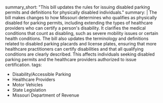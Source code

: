 summary_short: "This bill updates the rules for issuing disabled parking permits and definitions for physically disabled individuals."
summary: |
  The bill makes changes to how Missouri determines who qualifies as physically disabled for parking permits, including extending the types of healthcare providers who can certify a person's disability. It clarifies the medical conditions that count as disabling, such as severe mobility issues or certain health conditions. The bill also updates the terminology and definitions related to disabled parking placards and license plates, ensuring that more healthcare practitioners can certify disabilities and that all qualifying conditions are clearly described. This affects individuals seeking disabled parking permits and the healthcare providers authorized to issue certification.
tags:
  - Disability/Accessible Parking
  - Healthcare Providers
  - Motor Vehicles
  - State Legislation
  - Missouri Department of Revenue
